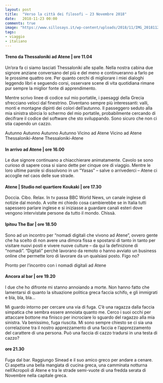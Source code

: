 ```yaml
---
layout: post
title:  "Verso la città dei filosofi – 23 Novembre 2018"
date:   2018-11-23 00:00
comments: true
image: "https://www.sillosays.it/wp-content/uploads/2018/11/IMG_20181124_004346-770x305.jpg"
tags:
- viaggio
- italiano
---
```

#### Treno da Thessaloniki ad Atene | ore 11.04

Un’ora fa ci siamo lasciati Thessaloniki alle spalle. Nella nostra cabina due signore anziane conversano del più e del meno e continueranno a farlo pe le prossime quattro ore. Per quanto cerchi di migliorare i miei dialoghi leggendo libri e seguendo corsi, osservare scene di vita quotidiana rimane pur sempre la miglior fonte di apprendimento.

Mentre scrivo linee di codice sul mio portatile, i paesaggi della Grecia sfrecciano veloci dal finestrino. Diventano sempre più interessanti: valli, monti e montagne dipinti dei colori dell’autunno. Il passeggero seduto alla mia sinistra sbircia lo schermo del mio portatile, probabilmente cercando di decifrare il codice del software che sto sviluppando. Sono sicuro che non ci stia capendo un cazzo.

Autunno
Autunno
Autunno
Autunno
Vicino ad Atene
Vicino ad Atene
Thessaloniki-Atene
Thessaloniki-Atene

#### In arrivo ad Atene | ore 16.00
Le due signore continuano a chiacchierare animatamente. Cavolo se sono curioso di sapere cosa si siano dette per cinque ore di viaggio. Mentre le loro ultime parole si dissolvono in un “Yasas” – salve o arrivederci – Atene ci accoglie nel caos delle sue strade.

#### Atene | Studio nel quartiere Koukaki | ore 17.30
Doccia. Cibo. Relax. In tv passa BBC World News, un canale inglese di notizie dal mondo. A volte mi chiedo cosa cambierebbe se in Italia tutti sapessero parlare inglese e si iniziasse a guardare canali esteri dove vengono intervistate persone da tutto il mondo. Chissà.

#### Ipitou The Bar | ore 18.50
Sono ad un incontro per “nomadi digitali che vivono ad Atene”, ovvero gente che ha scelto di non avere una dimora fissa e spostarsi di tanto in tanto per visitare nuovi posti e vivere nuove culture – da qui la definizione di “nomadi”. “Digitali” perchè lavorano da remoto o hanno avviato un business online che permette loro di lavorare da un qualsiasi posto. Figo no?

Pronto per l’incontro con i nomadi digitali ad Atene

#### Ancora al bar | ore 19.20
I due che ho difronte mi stanno annoiando a morte. Non hanno fatto che lamentarsi di quanto la situazione politica greca faccia schifo, e gli immigrati e bla, bla, bla…

Mi guardo intorno per cercare una via di fuga. C’è una ragazza dalla faccia simpatica che sembra essere annoiata quanto me. Cerco i suoi occhi per attaccare bottone ma finisco per incrociare lo sguardo del ragazzo alla mia sinistra. Va benissimo, fuga riuscita. Mi sono sempre chiesto se ci sia una correlazione tra il nostro apprezzamento di una faccia e l’apprezzamento del carattere di una persona. Può una faccia di cazzo tradursi in una testa di cazzo?

#### ore 21.30
Fuga dal bar. Raggiungo Sinead e il suo amico greco per andare a cenare. Ci aspetta una bella mangiata di cucina greca, una camminata notturna nell’Acropoli di Atene e tra le strade semi-vuote di una fredda serata di Novembre nella capitale greca.
